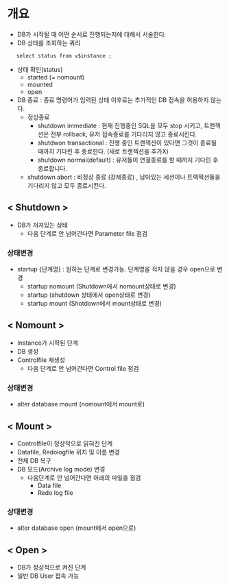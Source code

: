 # 개요
- DB가 시작될 때 어떤 순서로 진행되는지에 대해서 서술한다. 
- DB 상태를 조회하는 쿼리
```
   select status from v$instance ; 
```
- 상태 확인(status)
   - started (= nomount)
   - mounted 
   - open
- DB 종료 : 종료 명령어가 입력된 상태 이후로는 추가적인 DB 접속을 허용하지 않는다.
   - 정상종료
      - shutdown immediate : 현재 진행중인 SQL을 모두 stop 시키고, 트랜젝션은 전부 rollback, 유저 접속종료를 기다리지 않고 종료시킨다.
      - shutdwon transactional : 진행 중인 트랜젝션이 있다면 그것이 종료될 때까지 기다린 후 종료한다. (새로 트랜젝션을 추가X)
      - shutdown normal(default) : 유저들이 연결종료를 할 때까지 기다린 후 종료합니다. 
    - shutdown abort : 비정상 종료 (강제종료) , 남아있는 세션이나 트랙젝션들을 기다리지 않고 모두 종료시킨다. 

## &lt; Shutdown > 
- DB가 꺼져있는 상태 
  - 다음 단계로 안 넘어간다면 Parameter file 점검
### 상태변경 
- startup {단계명} : 원하는 단계로 변경가능. 단계명을 적지 않을 경우 open으로 변경
   - startup nomount (Shutdown에서 nomount상태로 변경)
   - startup (shutdown 상태에서 open상태로 변경)
   - startup mount (Shotdown에서 mount상태로 변경)

## &lt; Nomount > 
- Instance가 시작된 단계
- DB 생성
- Controlfile 재생성
  - 다음 단계로 안 넘어간다면 Control file 점검
  
### 상태변경
- alter database mount (nomount에서 mount로)

## &lt; Mount > 
- Controlfile이 정상적으로 읽혀진 단계
- Datafile, Redologfile 위치 및 이름 변경
- 전체 DB 복구
- DB 모드(Archive log mode) 변경
  - 다음단계로 안 넘어간다면 아래의 파일을 점검
    - Data file
    - Redo log file
### 상태변경
- alter database open (mount에서 open으로)

## &lt; Open > 
- DB가 정상적으로 켜진 단계
- 일반 DB User 접속 가능 

